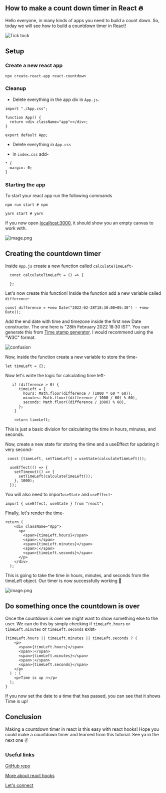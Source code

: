 ## How to make a count down timer in React 🔥

Hello everyone, in many kinds of apps you need to build a count down. So, today we will see how to build a countdown timer in React!

![Tick tock](https://c.tenor.com/43Q-hz9sRGoAAAAC/clock-watching.gif)


## Setup

### Create a new react app

```
npx create-react-app react-countdown
```

### Cleanup
- Delete everything in the app div in `App.js`.

```
import "./App.css";

function App() {
  return <div className="app"></div>;
}

export default App;
```

- Delete everything in `App.css`

- in `index.css` add-

```
* {
  margin: 0;
}
```

### Starting the app
To start your react app run the following commands

```
npm run start # npm

yarn start # yarn
```

If you now open [localhost:3000](http://localhost:3000/), it should show you an empty canvas to work with.


![image.png](https://cdn.hashnode.com/res/hashnode/image/upload/v1646050843709/RHBtj3sTB.png)


## Creating the countdown timer
Inside `App.js` create a new function called `calculateTimeLeft`-

```
  const calculateTimeLeft = () => {

  };
```

Let's now create this function! Inside the function add a new variable called `difference`-

```
const difference = +new Date("2022-02-28T18:30:00+05:30") - +new Date();
```

Add the end date with time and timezone inside the first new Date constructor. The one here is "28th February 2022 18:30 IST". You can generate this from [Time stamp generator](https://timestampgenerator.com/). I would recommend using the "W3C" format.

![confusion](https://media2.giphy.com/media/DHqth0hVQoIzS/giphy.gif)

Now, inside the function create a new variable to store the time-

```
let timeLeft = {};
```

Now let's write the logic for calculating time left-

```
   if (difference > 0) {
      timeLeft = {
        hours: Math.floor(difference / (1000 * 60 * 60)),
        minutes: Math.floor((difference / 1000 / 60) % 60),
        seconds: Math.floor((difference / 1000) % 60),
      };
    }

    return timeLeft;
```

This is just a basic division for calculating the time in hours, minutes, and seconds.


Now, create a new state for storing the time and a useEffect for updating it very second-

```
 const [timeLeft, setTimeLeft] = useState(calculateTimeLeft());

  useEffect(() => {
    setTimeout(() => {
      setTimeLeft(calculateTimeLeft());
    }, 1000);
  });
```

You will also need to import`useState` and `useEffect`-

```
import { useEffect, useState } from "react";
```

Finally, let's render the time-

```
return (
    <div className="App">
      <p>
        <span>{timeLeft.hours}</span>
        <span>:</span>
        <span>{timeLeft.minutes}</span>
        <span>:</span>
        <span>{timeLeft.seconds}</span>
      </p>
    </div>
  );
```

This is going to take the time in hours, minutes, and seconds from the timeLeft object.
Our timer is now successfully working 🥳


![image.png](https://cdn.hashnode.com/res/hashnode/image/upload/v1646052511439/npEQUocwX.png)


## Do something once the countdown is over
Once the countdown is over we might want to show something else to the user. We can do this by simply checking if `timeLeft.hours` or `timeLeft.minutes` or `timeLeft.seconds` exist-

```
{timeLeft.hours || timeLeft.minutes || timeLeft.seconds ? (
    <p>
      <span>{timeLeft.hours}</span>
      <span>:</span>
      <span>{timeLeft.minutes}</span>
      <span>:</span>
      <span>{timeLeft.seconds}</span>
    </p>
  ) : (
    <p>Time is up 🔥</p>
  );
}
```
If you now set the date to a time that has passed, you can see that it shows Time is up!


## Conclusion
Making a countdown timer in react is this easy with react hooks! Hope you could make a countdown timer and learned from this tutorial. See ya in the next one ✌️


### Useful links

[GitHub repo](https://github.com/avneesh0612/React-countdown-tutorial)

[More about react hooks](https://reactjs.org/docs/hooks-intro.html)

[Let's connect](https://links.avneesh.tech/)